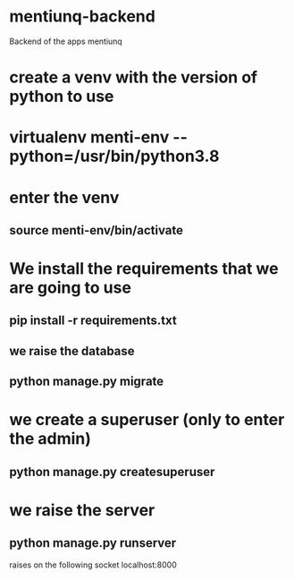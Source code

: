 # mentiunq-backend
Backend of the apps mentiunq 
# create a venv with the version of python to use 
# virtualenv menti-env --python=/usr/bin/python3.8
# enter the venv
## source menti-env/bin/activate
# We install the requirements that we are going to use
## pip install -r requirements.txt
## we raise the database
## python manage.py migrate
# we create a superuser (only to enter the admin)
## python manage.py createsuperuser
# we raise the server
## python manage.py runserver
raises on the following socket localhost:8000


